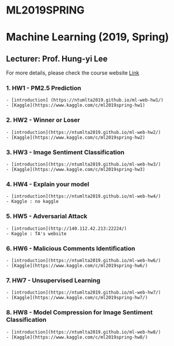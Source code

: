 # ML2019SPRING
# Machine Learning (2019, Spring) 
## Lecturer: Prof. Hung-yi Lee

For more details, please check the course website [Link](http://speech.ee.ntu.edu.tw/~tlkagk/courses_ML19.html)

### 1. HW1 - PM2.5 Prediction  
    - [introduction] (https://ntumlta2019.github.io/ml-web-hw1/)
    - [Kaggle](https://www.kaggle.com/c/ml2019spring-hw1)

### 2. HW2 - Winner or Loser  
    - [introduction](https://ntumlta2019.github.io/ml-web-hw2/)
    - [Kaggle](https://www.kaggle.com/c/ml2019spring-hw2)

### 3. HW3 - Image Sentiment Classification  
    - [introduction](https://ntumlta2019.github.io/ml-web-hw3/)  
    - [Kaggle](https://www.kaggle.com/c/ml2019spring-hw3)

### 4. HW4 - Explain your model  
    - [introduction](https://ntumlta2019.github.io/ml-web-hw4/)
    - Kaggle : no kaggle   
    
### 5. HW5 - Adversarial Attack
    - [introduction](http://140.112.42.213:22224/)
    - Kaggle : TA's website

### 6. HW6 - Malicious Comments Identification
    - [introduction](https://ntumlta2019.github.io/ml-web-hw6/)
    - [Kaggle](https://www.kaggle.com/c/ml2019spring-hw6/)
    
### 7. HW7 - Unsupervised Learning
    - [introduction](https://ntumlta2019.github.io/ml-web-hw7/)
    - [Kaggle](https://www.kaggle.com/c/ml2019spring-hw7/)
    
### 8. HW8 - Model Compression for Image Sentiment Classification
    - [introduction](https://ntumlta2019.github.io/ml-web-hw8/)
    - [Kaggle](https://www.kaggle.com/c/ml2019spring-hw8/)  
 
 

